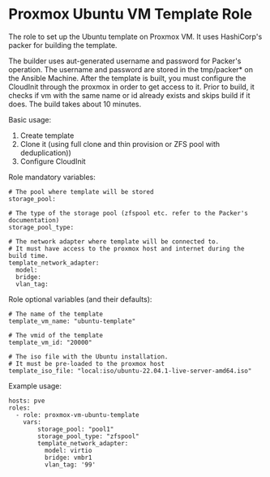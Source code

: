 # Proxmox Ubuntu VM Template Role

The role to set up the Ubuntu template on Proxmox VM.  It uses HashiCorp's packer for building the template.

The builder uses aut-generated username and password for Packer's operation. 
The username and password are stored in the tmp/packer* on the Ansible Machine. 
After the template is built, you must configure the CloudInit through the proxmox in order to get access to it.
Prior to build, it checks if vm with the same name or id already exists and skips build if it does. 
The build takes about 10 minutes. 

Basic usage: 
1. Create template
2. Clone it (using full clone and thin provision or ZFS pool with deduplication))
3. Configure CloudInit

Role mandatory variables:
    
    # The pool where template will be stored
    storage_pool:

    # The type of the storage pool (zfspool etc. refer to the Packer's documentation)
    storage_pool_type:

    # The network adapter where template will be connected to. 
    # It must have access to the proxmox host and internet during the build time.
    template_network_adapter: 
      model:
      bridge:
      vlan_tag: 

Role optional variables (and their defaults): 

    # The name of the template
    template_vm_name: "ubuntu-template"

    # The vmid of the template
    template_vm_id: "20000"
    
    # The iso file with the Ubuntu installation. 
    # It must be pre-loaded to the proxmox host 
    template_iso_file: "local:iso/ubuntu-22.04.1-live-server-amd64.iso"
 
Example usage: 

    hosts: pve
    roles:
      - role: proxmox-vm-ubuntu-template
        vars:
            storage_pool: "pool1"
            storage_pool_type: "zfspool"
            template_network_adapter:
              model: virtio
              bridge: vmbr1
              vlan_tag: '99'
